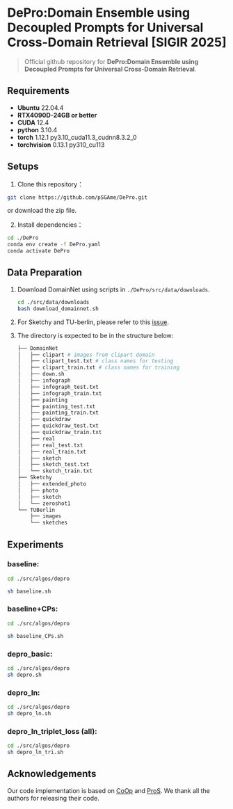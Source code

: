 # DePro:Domain Ensemble using Decoupled Prompts for Universal Cross-Domain Retrieval [SIGIR 2025]

> Official github repository for **DePro:Domain Ensemble using Decoupled Prompts for Universal Cross-Domain Retrieval**. 

## Requirements

- **Ubuntu**  22.04.4
- **RTX4090D-24GB or better**
- **CUDA** 12.4
- **python** 3.10.4
- **torch** 1.12.1 py3.10_cuda11.3_cudnn8.3.2_0
- **torchvision** 0.13.1 py310_cu113

## Setups

1. Clone this repository：

``` bash
git clone https://github.com/pSGAme/DePro.git
```
or download the zip file.

2. Install dependencies：

```bash
cd ./DePro
conda env create -f DePro.yaml
conda activate DePro
```

## Data Preparation

1. Download DomainNet using scripts in `./DePro/src/data/downloads`.

   ``` bash
   cd ./src/data/downloads
   bash download_domainnet.sh
   ```
2. For Sketchy and TU-berlin, please refer to this [issue](https://github.com/kaipengfang/ProS/issues/3).

3. The directory is expected to be in the structure below:

   ```python
   ├── DomainNet
   │   ├── clipart # images from clipart domain
   │   ├── clipart_test.txt # class names for testing
   │   ├── clipart_train.txt # class names for training
   │   ├── down.sh
   │   ├── infograph
   │   ├── infograph_test.txt
   │   ├── infograph_train.txt
   │   ├── painting
   │   ├── painting_test.txt
   │   ├── painting_train.txt
   │   ├── quickdraw
   │   ├── quickdraw_test.txt
   │   ├── quickdraw_train.txt
   │   ├── real
   │   ├── real_test.txt
   │   ├── real_train.txt
   │   ├── sketch
   │   ├── sketch_test.txt
   │   └── sketch_train.txt
   ├── Sketchy
   │   ├── extended_photo
   │   ├── photo
   │   ├── sketch
   │   └── zeroshot1
   └── TUBerlin
       ├── images
       └── sketches
   ```

## Experiments

### baseline:

```bash
cd ./src/algos/depro

sh baseline.sh
```

### baseline+CPs:

```bash
cd ./src/algos/depro

sh baseline_CPs.sh
```

### depro_basic:

```bash
cd ./src/algos/depro
sh depro.sh
```

### depro_ln:

```bash
cd ./src/algos/depro
sh depro_ln.sh
```

### depro_ln_triplet_loss (all):

```bash
cd ./src/algos/depro
sh depro_ln_tri.sh
```


## Acknowledgements

Our code implementation is based on [CoOp](https://github.com/KaiyangZhou/CoOp) and [ProS](https://github.com/kaipengfang/ProS).
We thank all the authors for releasing their code.
